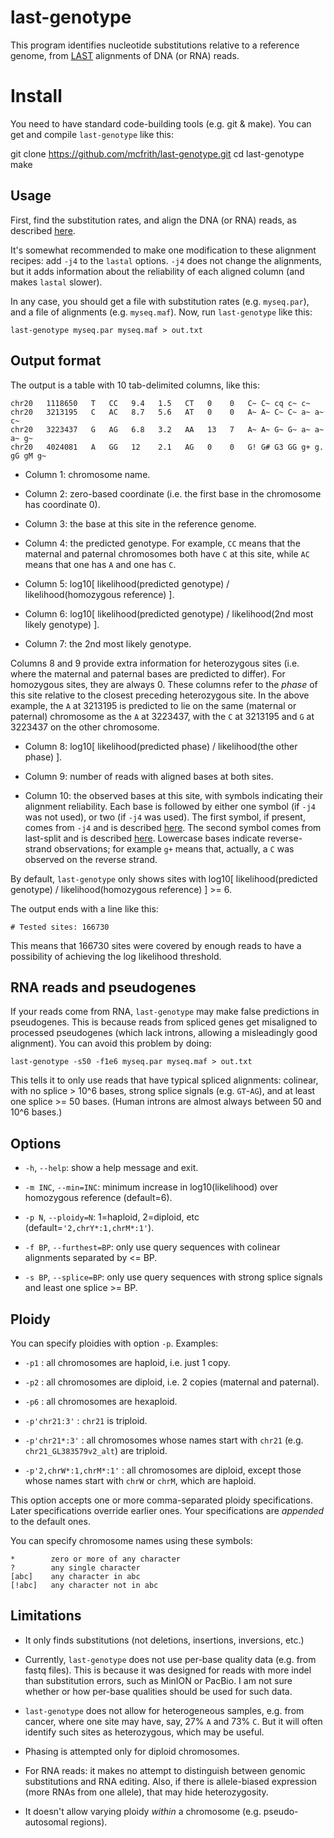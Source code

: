 # last-genotype

This program identifies nucleotide substitutions relative to a
reference genome, from [LAST](http://last.cbrc.jp/) alignments of DNA
(or RNA) reads.

# Install

You need to have standard code-building tools (e.g. git & make).  You
can get and compile `last-genotype` like this:

  git clone https://github.com/mcfrith/last-genotype.git
  cd last-genotype
  make

## Usage

First, find the substitution rates, and align the DNA (or RNA) reads,
as described
[here](https://github.com/mcfrith/last-rna/blob/master/last-long-reads.md).

It's somewhat recommended to make one modification to these alignment
recipes: add `-j4` to the `lastal` options.  `-j4` does not change the
alignments, but it adds information about the reliability of each
aligned column (and makes `lastal` slower).

In any case, you should get a file with substitution rates
(e.g. `myseq.par`), and a file of alignments (e.g. `myseq.maf`).
Now, run `last-genotype` like this:

    last-genotype myseq.par myseq.maf > out.txt

## Output format

The output is a table with 10 tab-delimited columns, like this:

    chr20   1118650   T   CC   9.4   1.5   CT   0    0   C~ C~ cq c~ c~
    chr20   3213195   C   AC   8.7   5.6   AT   0    0   A~ A~ C~ C~ a~ a~ c~
    chr20   3223437   G   AG   6.8   3.2   AA   13   7   A~ A~ G~ G~ a~ a~ a~ g~
    chr20   4024081   A   GG   12    2.1   AG   0    0   G! G# G3 GG g+ g. gG gM g~

* Column 1: chromosome name.

* Column 2: zero-based coordinate (i.e. the first base in the
  chromosome has coordinate 0).

* Column 3: the base at this site in the reference genome.

* Column 4: the predicted genotype.  For example, `CC` means that the
  maternal and paternal chromosomes both have `C` at this site, while
  `AC` means that one has `A` and one has `C`.

* Column 5: log10[ likelihood(predicted genotype) /
  likelihood(homozygous reference) ].

* Column 6: log10[ likelihood(predicted genotype) /
  likelihood(2nd most likely genotype) ].

* Column 7: the 2nd most likely genotype.

Columns 8 and 9 provide extra information for heterozygous sites
(i.e. where the maternal and paternal bases are predicted to differ).
For homozygous sites, they are always 0.  These columns refer to the
*phase* of this site relative to the closest preceding heterozygous
site.  In the above example, the `A` at 3213195 is predicted to lie on
the same (maternal or paternal) chromosome as the `A` at 3223437, with
the `C` at 3213195 and `G` at 3223437 on the other chromosome.

* Column 8: log10[ likelihood(predicted phase) / likelihood(the other phase) ].

* Column 9: number of reads with aligned bases at both sites.

* Column 10: the observed bases at this site, with symbols indicating
  their alignment reliability.  Each base is followed by either one
  symbol (if `-j4` was not used), or two (if `-j4` was used).  The
  first symbol, if present, comes from `-j4` and is described
  [here](http://last.cbrc.jp/doc/last-tutorial.html#example-10-ambiguity-of-alignment-columns).
  The second symbol comes from last-split and is described
  [here](http://last.cbrc.jp/doc/last-split.html#output).  Lowercase
  bases indicate reverse-strand observations; for example `g+` means
  that, actually, a `C` was observed on the reverse strand.

By default, `last-genotype` only shows sites with
log10[ likelihood(predicted genotype) / likelihood(homozygous reference) ] >=
6.

The output ends with a line like this:

    # Tested sites: 166730

This means that 166730 sites were covered by enough reads to have a
possibility of achieving the log likelihood threshold.

## RNA reads and pseudogenes

If your reads come from RNA, `last-genotype` may make false
predictions in pseudogenes.  This is because reads from spliced genes
get misaligned to processed pseudogenes (which lack introns, allowing
a misleadingly good alignment).  You can avoid this problem by doing:

    last-genotype -s50 -f1e6 myseq.par myseq.maf > out.txt

This tells it to only use reads that have typical spliced alignments:
colinear, with no splice > 10^6 bases, strong splice signals
(e.g. `GT`-`AG`), and at least one splice >= 50 bases.  (Human introns
are almost always between 50 and 10^6 bases.)

## Options

- `-h`, `--help`: show a help message and exit.

- `-m INC`, `--min=INC`: minimum increase in log10(likelihood) over
  homozygous reference (default=6).

- `-p N`, `--ploidy=N`: 1=haploid, 2=diploid, etc
  (default=`'2,chrY*:1,chrM*:1'`).

- `-f BP`, `--furthest=BP`: only use query sequences with colinear
  alignments separated by <= BP.

- `-s BP`, `--splice=BP`: only use query sequences with strong splice
  signals and least one splice >= BP.

## Ploidy

You can specify ploidies with option `-p`.  Examples:

* `-p1` : all chromosomes are haploid, i.e. just 1 copy.

* `-p2` : all chromosomes are diploid, i.e. 2 copies (maternal and paternal).

* `-p6` : all chromosomes are hexaploid.

* `-p'chr21:3'` : `chr21` is triploid.

* `-p'chr21*:3'` : all chromosomes whose names start with `chr21`
  (e.g. `chr21_GL383579v2_alt`) are triploid.

* `-p'2,chrW*:1,chrM*:1'` : all chromosomes are diploid, except those
  whose names start with `chrW` or `chrM`, which are haploid.

This option accepts one or more comma-separated ploidy specifications.
Later specifications override earlier ones.  Your specifications are
*appended* to the default ones.

You can specify chromosome names using these symbols:

    *        zero or more of any character
    ?        any single character
    [abc]    any character in abc
    [!abc]   any character not in abc

## Limitations

* It only finds substitutions (not deletions, insertions, inversions,
  etc.)

* Currently, `last-genotype` does not use per-base quality data
  (e.g. from fastq files).  This is because it was designed for reads
  with more indel than substitution errors, such as MinION or PacBio.
  I am not sure whether or how per-base qualities should be used for
  such data.

* `last-genotype` does not allow for heterogeneous samples, e.g. from
  cancer, where one site may have, say, 27% `A` and 73% `C`.  But it
  will often identify such sites as heterozygous, which may be useful.

* Phasing is attempted only for diploid chromosomes.

* For RNA reads: it makes no attempt to distinguish between genomic
  substitutions and RNA editing.  Also, if there is allele-biased
  expression (more RNAs from one allele), that may hide
  heterozygosity.

* It doesn't allow varying ploidy *within* a chromosome
  (e.g. pseudo-autosomal regions).
